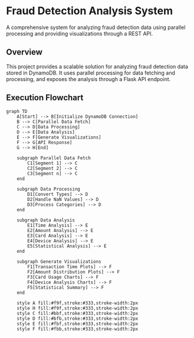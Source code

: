 # Fraud Detection Analysis System

A comprehensive system for analyzing fraud detection data using parallel processing and providing visualizations through a REST API.

## Overview

This project provides a scalable solution for analyzing fraud detection data stored in DynamoDB. It uses parallel processing for data fetching and processing, and exposes the analysis through a Flask API endpoint.

## Execution Flowchart

```mermaid
graph TD
    A[Start] --> B[Initialize DynamoDB Connection]
    B --> C[Parallel Data Fetch]
    C --> D[Data Processing]
    D --> E[Data Analysis]
    E --> F[Generate Visualizations]
    F --> G[API Response]
    G --> H[End]

    subgraph Parallel Data Fetch
        C1[Segment 1] --> C
        C2[Segment 2] --> C
        C3[Segment n] --> C
    end

    subgraph Data Processing
        D1[Convert Types] --> D
        D2[Handle NaN Values] --> D
        D3[Process Categories] --> D
    end

    subgraph Data Analysis
        E1[Time Analysis] --> E
        E2[Amount Analysis] --> E
        E3[Card Analysis] --> E
        E4[Device Analysis] --> E
        E5[Statistical Analysis] --> E
    end

    subgraph Generate Visualizations
        F1[Transaction Time Plots] --> F
        F2[Amount Distribution Plots] --> F
        F3[Card Usage Charts] --> F
        F4[Device Analysis Charts] --> F
        F5[Statistical Summary] --> F
    end

    style A fill:#f9f,stroke:#333,stroke-width:2px
    style H fill:#f9f,stroke:#333,stroke-width:2px
    style C fill:#bbf,stroke:#333,stroke-width:2px
    style D fill:#bfb,stroke:#333,stroke-width:2px
    style E fill:#fbf,stroke:#333,stroke-width:2px
    style F fill:#fbb,stroke:#333,stroke-width:2px
```
